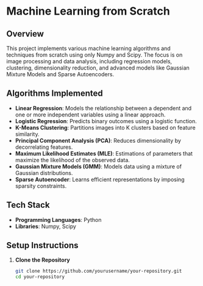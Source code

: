 
# Machine Learning from Scratch

## Overview

This project implements various machine learning algorithms and techniques from scratch using only Numpy and Scipy. The focus is on image processing and data analysis, including regression models, clustering, dimensionality reduction, and advanced models like Gaussian Mixture Models and Sparse Autoencoders.

## Algorithms Implemented

- **Linear Regression**: Models the relationship between a dependent and one or more independent variables using a linear approach.
- **Logistic Regression**: Predicts binary outcomes using a logistic function.
- **K-Means Clustering**: Partitions images into K clusters based on feature similarity.
- **Principal Component Analysis (PCA)**: Reduces dimensionality by decorrelating features.
- **Maximum Likelihood Estimates (MLE)**: Estimations of parameters that maximize the likelihood of the observed data.
- **Gaussian Mixture Models (GMM)**: Models data using a mixture of Gaussian distributions.
- **Sparse Autoencoder**: Learns efficient representations by imposing sparsity constraints.

## Tech Stack

- **Programming Languages**: Python
- **Libraries**: Numpy, Scipy

## Setup Instructions

1. **Clone the Repository**

   ```bash
   git clone https://github.com/yourusername/your-repository.git
   cd your-repository
   ```
